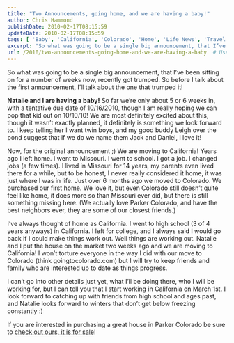 ```yaml
---
title: "Two Announcements, going home, and we are having a baby!"
author: Chris Hammond
publishDate: 2010-02-17T08:15:59
updateDate: 2010-02-17T08:15:59
tags: [ 'Baby', 'California', 'Colorado', 'Home', 'Life News', 'Travel' ]
excerpt: "So what was going to be a single big announcement, that I’ve been sitting on for a number of weeks now, recently got trumped. So before I talk about the first announcement, I’ll talk about the one that trumped it!   Natalie and I are having a baby! So far we’re only about 5 or 6 weeks in, with a tentative due date of 10/16/2010, though I am really hoping we can pop that kid out on 10/10/10! We are most definitely excited about this, though it wasn’t exactly planned, it definitely is something we look forward to. I keep telling her I want twin boys, and my good buddy Leigh over the pond suggest that if we do we name them Jack and Daniel, I love it!  Now, for the original announcement ;) We are moving to California! Years ago I left home. I went to Missouri. I went to school. I got a job. I changed jobs (a few times). I lived in Missouri for 14 years, my parents even lived there for a while, but to be honest, I never really considered it home, it was just where I was in life. Just over 6 months ago we moved to Colorado. We purchased our first home. We love it, but even Colorado still doesn’t quite feel like home, it does more so than Missouri ever did, but there is still something missing here. (We actually love Parker Colorado, and have the best neighbors ever, they are some of our closest friends.)  I’ve always thought of home as California. I went to high school (3 of 4 years anyways) in California. I left for college, and I always said I would go back if I could make things work out. Well things are working out. Natalie and I put the house on the market two weeks ago and we are moving to California! I won’t torture everyone in the way I did with our move to Colorado (think goingtocolorado.com) but I will try to keep friends and family who are interested up to date as things progress.  I can’t go into other details just yet, what I’ll be doing there, who I will be working for, but I can tell you that I start working in California on March 1st. I look forward to catching up with friends from high school and ages past, and Natalie looks forward to winters that don’t get below freezing constantly :)  If you are interested in purchasing a great house in Parker Colorado be sure to check out ours, it is for sale! "
url: /2010/two-announcements-going-home-and-we-are-having-a-baby  # Use the generated URL with year
---
```

<p>So what was going to be a single big announcement, that I’ve been sitting on for a number of weeks now, recently got trumped. So before I talk about the first announcement, I’ll talk about the one that trumped it! </p>  <p><strong>Natalie and I are having a baby!</strong> So far we’re only about 5 or 6 weeks in, with a tentative due date of 10/16/2010, though I am really hoping we can pop that kid out on 10/10/10! We are most definitely excited about this, though it wasn’t exactly planned, it definitely is something we look forward to. I keep telling her I want twin boys, and my good buddy Leigh over the pond suggest that if we do we name them Jack and Daniel, I love it!</p>  <p>Now, for the original announcement ;) We are moving to California! Years ago I left home. I went to Missouri. I went to school. I got a job. I changed jobs (a few times). I lived in Missouri for 14 years, my parents even lived there for a while, but to be honest, I never really considered it home, it was just where I was in life. Just over 6 months ago we moved to Colorado. We purchased our first home. We love it, but even Colorado still doesn’t quite feel like home, it does more so than Missouri ever did, but there is still something missing here. (We actually love Parker Colorado, and have the best neighbors ever, they are some of our closest friends.)</p>  <p>I’ve always thought of home as California. I went to high school (3 of 4 years anyways) in California. I left for college, and I always said I would go back if I could make things work out. Well things are working out. Natalie and I put the house on the market two weeks ago and we are moving to California! I won’t torture everyone in the way I did with our move to Colorado (think goingtocolorado.com) but I will try to keep friends and family who are interested up to date as things progress.</p>  <p>I can’t go into other details just yet, what I’ll be doing there, who I will be working for, but I can tell you that I start working in California on March 1st. I look forward to catching up with friends from high school and ages past, and Natalie looks forward to winters that don’t get below freezing constantly :)</p>  <p>If you are interested in purchasing a great house in Parker Colorado be sure to <a href="https://www.realtor.com/realestateandhomes-detail/17960-Domingo-Dr_Parker_CO_80134_1115863906" target="_blank">check out ours, it is for sale</a>! </p>
